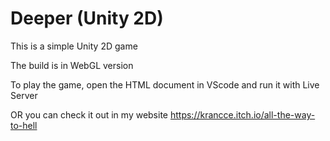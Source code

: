 # Deeper (Unity 2D)

This is a simple Unity 2D game

The build is in WebGL version

To play the game, open the HTML document in VScode and run it with Live Server 

OR you can check it out in my website https://krancce.itch.io/all-the-way-to-hell
